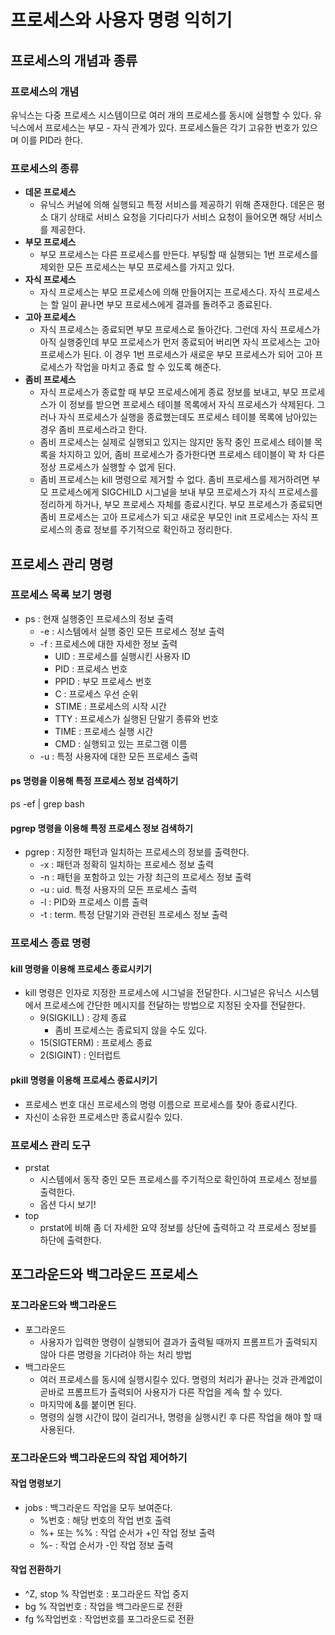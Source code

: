# 프로세스와 사용자 명령 익히기



## 프로세스의 개념과 종류



### 프로세스의 개념

유닉스는 다중 프로세스 시스템이므로 여러 개의 프로세스를 동시에 실행할 수 있다.  유닉스에서 프로세스는 부모 - 자식 관계가 있다. 프로세스들은 각기 고유한 번호가 있으며 이를  PID라 한다.  

### 프로세스의 종류

- **데몬 프로세스**
  - 유닉스 커널에 의해 실행되고 특정 서비스를 제공하기 위해 존재한다. 데몬은 평소 대기 상태로 서비스 요청을 기다리다가 서비스 요청이 들어오면 해당 서비스를 제공한다.
- **부모 프로세스**
  - 부모 프로세스는 다른 프로세스를 만든다. 부팅할 때 실행되는 1번 프로세스를 제외한 모든 프로세스는 부모 프로세스를 가지고 있다.
- **자식 프로세스**
  - 자식 프로세스는 부모 프로세스에 의해 만들어지는 프로세스다. 자식 프로세스는 할 일이 끝나면 부모 프로세스에게 결과를 돌려주고 종료된다. 
- **고아 프로세스**
  - 자식 프로세스는 종료되면 부모 프로세스로 돌아간다. 그런데 자식 프로세스가 아직 실행중인데 부모 프로세스가 먼저 종료되어 버리면 자식 프로세스는 고아 프로세스가 된다. 이 경우 1번 프로세스가 새로운 부모 프로세스가 되어 고아 프로세스가 작업을 마치고 종료 할 수 있도록 해준다.
- **좀비 프로세스**
  - 자식 프로세스가 종료할 때 부모 프로세스에게 종료 정보를 보내고, 부모 프로세스가 이 정보를 받으면 프로세스 테이블 목록에서 자식 프로세스가 삭제된다. 그러나 자식 프로세스가 실행을 종료했는데도 프로세스 테이블 목록에 남아있는 경우 좀비 프로세스라고 한다.
  - 좀비 프로세스는 실제로 실행되고 있지는 않지만 동작 중인 프로세스 테이블 목록을 차지하고 있어, 좀비 프로세스가 증가한다면 프로세스 테이블이 꽉 차 다른 정상 프로세스가 실행할 수 없게 된다.
  - 좀비 프로세스는 kill 명령으로 제거할 수 없다. 좀비 프로세스를 제거하려면 부모 프로세스에게 SIGCHILD 시그널을 보내 부모 프로세스가 자식 프로세스를 정리하게 하거나, 부모 프로세스 자체를 종료시킨다. 부모 프로세스가 종료되면 좀비 프로세스는 고아 프로세스가 되고 새로운 부모인 init 프로세스는 자식 프로세스의 종료 정보를 주기적으로 확인하고 정리한다.



## 프로세스 관리 명령



### 프로세스 목록 보기 명령

- ps : 현재 실행중인 프로세스의 정보 출력
  - -e :  시스템에서 실행 중인 모든 프로세스 정보 출력
  - -f : 프로세스에 대한 자세한 정보 출력
    - UID : 프로세스를 실행시킨 사용자 ID
    - PID : 프로세스 번호
    - PPID : 부모 프로세스 번호
    - C : 프로세스 우선 순위
    - STIME : 프로세스의 시작 시간
    - TTY : 프로세스가 실행된 단말기 종류와 번호
    - TIME : 프로세스 실행 시간
    - CMD : 실행되고 있는 프로그램 이름
  - -u : 특정 사용자에 대한 모든 프로세스 출력



#### ps 명령을 이용해 특정 프로세스 정보 검색하기

ps -ef | grep bash



#### pgrep 명령을 이용해 특정 프로세스 정보 검색하기

- pgrep : 지정한 패턴과 일치하는 프로세스의 정보를 출력한다.
  - -x : 패턴과 정확히 일치하는 프로세스 정보 출력
  - -n : 패턴을 포함하고 있는 가장 최근의 프로세스 정보 출력
  - -u : uid. 특정 사용자의 모든 프로세스 출력
  - -l : PID와 프로세스 이름 출력
  - -t : term. 특정 단말기와 관련된 프로세스 정보 출력



### 프로세스 종료 명령



#### kill 명령을 이용해 프로세스 종료시키기

- kill 명령은 인자로 지정한 프로세스에 시그널을 전달한다. 시그널은 유닉스 시스템에서 프로세스에 간단한 메시지를 전달하는 방법으로 지정된 숫자를 전달한다.
  - 9(SIGKILL) : 강제 종료
    - 좀비 프로세스는 종료되지 않을 수도 있다.
  - 15(SIGTERM) : 프로세스 종료
  - 2(SIGINT) : 인터럽트



#### pkill 명령을 이용해 프로세스 종료시키기

- 프로세스 번호 대신 프로세스의 명령 이름으로 프로세스를 찾아 종료시킨다.
- 자신이 소유한 프로세스만 종료시킬수 있다.



### 프로세스 관리 도구

- prstat
  - 시스템에서 동작 중인 모든 프로세스를 주기적으로 확인하여 프로세스 정보를 출력한다.
  - 옵션 다시 보기!
- top
  - prstat에 비해 좀 더 자세한 요약 정보를 상단에 출력하고 각 프로세스 정보를 하단에 출력한다.





## 포그라운드와 백그라운드 프로세스



### 포그라운드와 백그라운드

- 포그라운드
  - 사용자가 입력한 명령이 실행되어 결과가 출력될 때까지 프롬프트가 출력되지 않아 다른 명령을 기다려야 하는 처리 방법
- 백그라운드
  - 여러 프로세스를 동시에 실행시킬수 있다. 명령의 처리가 끝나는 것과 관계없이 곧바로 프롬프트가 출력되어 사용자가 다른 작업을 계속 할 수 있다. 
  - 마지막에 &를 붙이면 된다.
  - 명령의 실행 시간이 많이 걸리거나, 명령을 실행시킨 후 다른 작업을 해야 할 때 사용된다.



### 포그라운드와 백그라운드의 작업 제어하기

#### 작업 명령보기

- jobs : 백그라운드 작업을 모두 보여준다.
  - %번호 : 해당 번호의 작업 번호 출력
  - %+ 또는 %% : 작업 순서가 +인 작업 정보 출력
  - %- : 작업 순서가 -인 작업 정보 출력

#### 작업 전환하기

- ^Z, stop % 작업번호 : 포그라운드 작업 중지
- bg % 작업번호 : 작업을 백그라운드로 전환
- fg %작업번호 : 작업번호를 포그라운드로 전환























